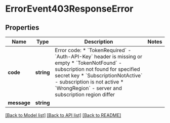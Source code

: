 # ErrorEvent403ResponseError

## Properties
Name | Type | Description | Notes
------------ | ------------- | ------------- | -------------
**code** | **string** | Error code:  * &#x60;TokenRequired&#x60; - &#x60;Auth-API-Key&#x60; header is missing or empty  * &#x60;TokenNotFound&#x60; - subscription not found for specified secret key  * &#x60;SubscriptionNotActive&#x60; - subscription is not active  * &#x60;WrongRegion&#x60; - server and subscription region differ | 
**message** | **string** |  | 

[[Back to Model list]](../../README.md#documentation-for-models) [[Back to API list]](../../README.md#documentation-for-api-endpoints) [[Back to README]](../../README.md)

